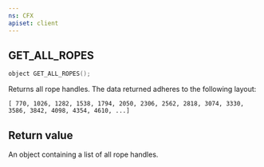 ```yaml
---
ns: CFX
apiset: client
---
```

## GET_ALL_ROPES

```c
object GET_ALL_ROPES();
```

Returns all rope handles. The data returned adheres to the following layout:
```
[ 770, 1026, 1282, 1538, 1794, 2050, 2306, 2562, 2818, 3074, 3330, 3586, 3842, 4098, 4354, 4610, ...]
```

## Return value
An object containing a list of all rope handles.
